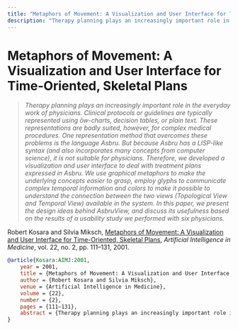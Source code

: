 ```yaml
---
title: "Metaphors of Movement: A Visualization and User Interface for Time-Oriented, Skeletal Plans"
description: "Therapy planning plays an increasingly important role in the everyday work of physicians. Clinical protocols or guidelines are typically represented using ̄ow-charts, decision tables, or plain text. These representations are badly suited, however, for complex medical procedures. One representation method that overcomes these problems is the language Asbru. But because Asbru has a LISP-like syntax (and also incorporates many concepts from computer science), it is not suitable for physicians. Therefore, we developed a visualization and user interface to deal with treatment plans expressed in Asbru. We use graphical metaphors to make the underlying concepts easier to grasp, employ glyphs to communicate complex temporal information and colors to make it possible to understand the connection between the two views (Topological View and Temporal View) available in the system. In this paper, we present the design ideas behind AsbruView, and discuss its usefulness based on the results of a usability study we performed with six physicians."
---
```


# Metaphors of Movement: A Visualization and User Interface for Time-Oriented, Skeletal Plans

> _Therapy planning plays an increasingly important role in the everyday work of physicians. Clinical protocols or guidelines are typically represented using ̄ow-charts, decision tables, or plain text. These representations are badly suited, however, for complex medical procedures. One representation method that overcomes these problems is the language Asbru. But because Asbru has a LISP-like syntax (and also incorporates many concepts from computer science), it is not suitable for physicians. Therefore, we developed a visualization and user interface to deal with treatment plans expressed in Asbru. We use graphical metaphors to make the underlying concepts easier to grasp, employ glyphs to communicate complex temporal information and colors to make it possible to understand the connection between the two views (Topological View and Temporal View) available in the system. In this paper, we present the design ideas behind AsbruView, and discuss its usefulness based on the results of a usability study we performed with six physicians._

Robert Kosara and Silvia Miksch, <a href="https://media.eagereyes.org/papers/2001/Kosara-AIMJ-2001.pdf" target="_blank">Metaphors of Movement: A Visualization and User Interface for Time-Oriented, Skeletal Plans</a>, _Artificial Intelligence in Medicine_, vol. 22, no. 2, pp. 111–131, 2001.


```bibtex
@article{Kosara:AIMJ:2001,
	year = 2001,
	title = {Metaphors of Movement: A Visualization and User Interface for Time-Oriented, Skeletal Plans},
	author = {Robert Kosara and Silvia Miksch},
	venue = {Artificial Intelligence in Medicine},
	volume = {22},
	number = {2},
	pages = {111–131},
	abstract = {Therapy planning plays an increasingly important role in the everyday work of physicians. Clinical protocols or guidelines are typically represented using ̄ow-charts, decision tables, or plain text. These representations are badly suited, however, for complex medical procedures. One representation method that overcomes these problems is the language Asbru. But because Asbru has a LISP-like syntax (and also incorporates many concepts from computer science), it is not suitable for physicians. Therefore, we developed a visualization and user interface to deal with treatment plans expressed in Asbru. We use graphical metaphors to make the underlying concepts easier to grasp, employ glyphs to communicate complex temporal information and colors to make it possible to understand the connection between the two views (Topological View and Temporal View) available in the system. In this paper, we present the design ideas behind AsbruView, and discuss its usefulness based on the results of a usability study we performed with six physicians.},
}
```

